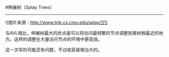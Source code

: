 #伸展树（Splay Trees）

----

![图片来源：http://www.link.cs.cmu.edu/splay/][1]


与AVL相比，伸展树最大的优点是可以将访问最频繁的节点调整到离树根最近的地方。这样的调整在大量访问节点的环境中更高效。


这一次写的可能还有问题，不过收获是相当大的。




[1]:http://www.link.cs.cmu.edu/splay/tree5.jpg
